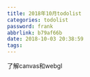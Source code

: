```yaml
---
title: 2018年10月todolist
categories: todolist
password: frank
abbrlink: b79af66b
date: 2018-10-03 20:38:59
tags:
---
```


了解canvas和webgl
 